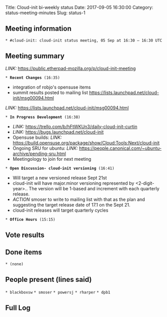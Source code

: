 Title: Cloud-init bi-weekly status
Date: 2017-09-05 16:30:00 
Category: status-meeting-minutes
Slug: status-1

Meeting information
-------------------

`* #cloud-init: cloud-init status meeting, 05 Sep at 16:30 — 16:30 UTC`

Meeting summary
---------------

*LINK:* <https://public.etherpad-mozilla.org/p/cloud-init-meeting>

`* `**`Recent Changes`**` (16:35)`

 * integration of robjo's opensuse items
 * summit results posted to mailing list https://lists.launchpad.net/cloud-init/msg00094.html

*LINK:* <https://lists.launchpad.net/cloud-init/msg00094.html>

`* `**`In Progress Development`**` (16:38)`

 * *LINK:* <https://trello.com/b/hFtWKUn3/daily-cloud-init-curtin>
 * *LINK:* <https://bugs.launchpad.net/cloud-init>
 * Opensuse builds: *LINK:* <https://build.opensuse.org/package/show/Cloud:Tools:Next/cloud-init>
 * Ongoing SRU for ubuntu: *LINK:* <https://people.canonical.com/~ubuntu-archive/pending-sru.html>
 * Meetingology to join for next meeting

`* `**`Open Discussion- cloud-init versioning`**` (16:41)`

  * Will target a new versioned release Sept 21st
  * cloud-init will have major.minor versioning represented by <2-digit-year>.<minor>. The <minor> version will be 1-based and increment with each quarterly release.
  * *ACTION* smoser to write to mailing list with that as the plan and suggesting the target release date of 17.1 on the Sept 21.
  * cloud-init releases will target quarterly cycles

`* `**`Office Hours`**` (15:15)`


Vote results
------------

Done items
----------

`* (none)`

People present (lines said)
---------------------------

`* blackboxsw`
`* smoser`
`* powersj`
`* rharper`
`* dpb1`

Full Log
--------

